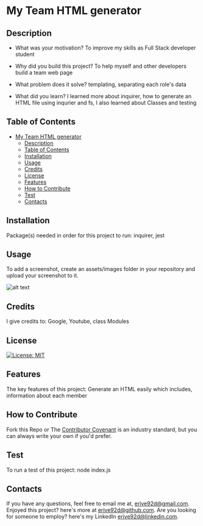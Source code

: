 
# My Team HTML generator

## Description

- What was your motivation?
To improve my skills as Full Stack developer student

- Why did you build this project?
To help myself and other developers build a team web page

- What problem does it solve?
templating, separating each role's data

- What did you learn?
I learned more about inquirer, how to generate an HTML file using inqurier and fs, I also learned about Classes and testing


## Table of Contents

- [My Team HTML generator](#my-team-html-generator)
  - [Description](#description)
  - [Table of Contents](#table-of-contents)
  - [Installation](#installation)
  - [Usage](#usage)
  - [Credits](#credits)
  - [License](#license)
  - [Features](#features)
  - [How to Contribute](#how-to-contribute)
  - [Test](#test)
  - [Contacts](#contacts)


## Installation
Package(s) needed in order for this project to run:
inquirer, jest

## Usage
To add a screenshot, create an assets/images folder in your repository and upload your screenshot to it.

![alt text](assets/images/screenshot.png)



## Credits
I give credits to:
Google, Youtube, class Modules

## License
[![License: MIT](https://img.shields.io/badge/License-MIT-yellow.svg)](https://opensource.org/licenses/MIT)

## Features
The key features of this project:
Generate an HTML easily which includes, information about each member 

## How to Contribute
Fork this Repo 
or
The [Contributor Covenant](https://www.contributor-covenant.org/) is an industry standard, but you can always write your own if you'd prefer.


## Test
To run a test of this project:
node index.js

## Contacts
If you have any questions, feel free to email me at, erive92d@gmail.com.
Enjoyed this project? here's more at erive92d@github.com.
Are you looking for someone to employ? here's my LinkedIn erive92d@linkedin.com.
   

